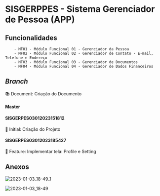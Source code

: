# SISGERPPES - Sistema Gerenciador de Pessoa (APP)

## Funcionalidades

		- MF01 - Módulo Funcional 01 - Gerenciador da Pessoa
		- MF02 - Módulo Funcional 02 - Gerenciador de Contato - E-mail, Telefone e Endereço
		- MF03 - Módulo Funcional 03 - Gerenciador de Documentos
		- MF04 - Módulo Funcional 04 - Gerenciador de Dados Financeiros

## _Branch_

:books: Document: Criação do Documento

#### **Master** 

#### **SISGERPES03012023151812** 

:low_brightness: Initial: Criação do Projeto

#### **SISGERPES03012023185427**

:dart: Feature: Implementar tela: Profile e Setting

## Anexos

![2023-01-03_18-49_1](https://user-images.githubusercontent.com/77560274/210447963-492101ad-d6ed-49c8-b48b-0bdd35872a81.png)

![2023-01-03_18-49](https://user-images.githubusercontent.com/77560274/210447966-c7625e7d-94c3-402f-a4f5-54975a6c8cdb.png)

